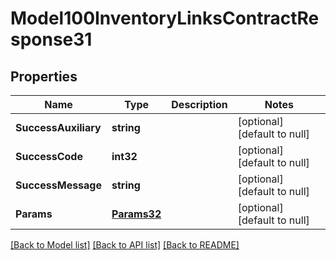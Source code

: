 # Model100InventoryLinksContractResponse31

## Properties
Name | Type | Description | Notes
------------ | ------------- | ------------- | -------------
**SuccessAuxiliary** | **string** |  | [optional] [default to null]
**SuccessCode** | **int32** |  | [optional] [default to null]
**SuccessMessage** | **string** |  | [optional] [default to null]
**Params** | [**Params32**](Params32.md) |  | [optional] [default to null]

[[Back to Model list]](../README.md#documentation-for-models) [[Back to API list]](../README.md#documentation-for-api-endpoints) [[Back to README]](../README.md)



